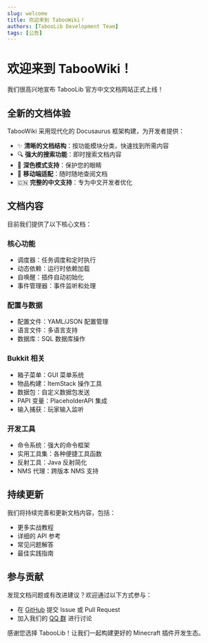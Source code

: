 ```yaml
---
slug: welcome
title: 欢迎来到 TabooWiki！
authors: [TabooLib Development Team]
tags: [公告]
---
```


# 欢迎来到 TabooWiki！

我们很高兴地宣布 TabooLib 官方中文文档网站正式上线！

## 全新的文档体验

TabooWiki 采用现代化的 Docusaurus 框架构建，为开发者提供：

- ✨ **清晰的文档结构**：按功能模块分类，快速找到所需内容
- 🔍 **强大的搜索功能**：即时搜索文档内容
- 🌙 **深色模式支持**：保护您的眼睛
- 📱 **移动端适配**：随时随地查阅文档
- 🇨🇳 **完整的中文支持**：专为中文开发者优化

<!--truncate-->

## 文档内容

目前我们提供了以下核心文档：

### 核心功能
- 调度器：任务调度和定时执行
- 动态依赖：运行时依赖加载
- 自唤醒：插件自动初始化
- 事件管理器：事件监听和处理

### 配置与数据
- 配置文件：YAML/JSON 配置管理
- 语言文件：多语言支持
- 数据库：SQL 数据库操作

### Bukkit 相关
- 箱子菜单：GUI 菜单系统
- 物品构建：ItemStack 操作工具
- 数据包：自定义数据包发送
- PAPI 变量：PlaceholderAPI 集成
- 输入捕获：玩家输入监听

### 开发工具
- 命令系统：强大的命令框架
- 实用工具集：各种便捷工具函数
- 反射工具：Java 反射简化
- NMS 代理：跨版本 NMS 支持

## 持续更新

我们将持续完善和更新文档内容，包括：

- 更多实战教程
- 详细的 API 参考
- 常见问题解答
- 最佳实践指南

## 参与贡献

发现文档问题或有改进建议？欢迎通过以下方式参与：

- 在 [GitHub](https://github.com/FxRayHughes/taboowiki) 提交 Issue 或 Pull Request
- 加入我们的 [QQ 群](https://qm.qq.com/q/i4Q9SFRqq4) 进行讨论

感谢您选择 TabooLib！让我们一起构建更好的 Minecraft 插件开发生态。
